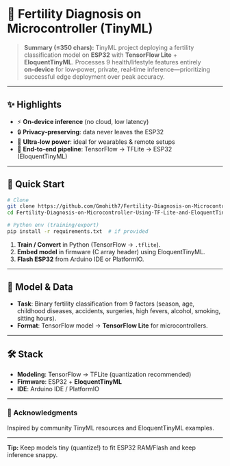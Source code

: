 # 🧠 Fertility Diagnosis on Microcontroller (TinyML)

> **Summary (≤350 chars):** TinyML project deploying a fertility classification model on **ESP32** with **TensorFlow Lite** + **EloquentTinyML**. Processes 9 health/lifestyle features entirely **on‑device** for low‑power, private, real‑time inference—prioritizing successful edge deployment over peak accuracy.

---

## ✨ Highlights

* ⚡ **On‑device inference** (no cloud, low latency)
* 🔒 **Privacy‑preserving**: data never leaves the ESP32
* 🔋 **Ultra‑low power**: ideal for wearables & remote setups
* 🧩 **End‑to‑end pipeline**: TensorFlow → TFLite → ESP32 (EloquentTinyML)

---

## 🚀 Quick Start

```bash
# Clone
git clone https://github.com/Gmohith7/Fertility-Diagnosis-on-Microcontroller-Using-TF-Lite-and-EloquentTinyML-.git
cd Fertility-Diagnosis-on-Microcontroller-Using-TF-Lite-and-EloquentTinyML-

# Python env (training/export)
pip install -r requirements.txt  # if provided
```

1. **Train / Convert** in Python (TensorFlow → `.tflite`).
2. **Embed model** in firmware (C array header) using EloquentTinyML.
3. **Flash ESP32** from Arduino IDE or PlatformIO.

---

## 🧱 Model & Data

* **Task**: Binary fertility classification from 9 factors (season, age, childhood diseases, accidents, surgeries, high fevers, alcohol, smoking, sitting hours).
* **Format**: TensorFlow model → **TensorFlow Lite** for microcontrollers.

---

## 🛠️ Stack

* **Modeling**: TensorFlow → TFLite (quantization recommended)
* **Firmware**: ESP32 + **EloquentTinyML**
* **IDE**: Arduino IDE / PlatformIO


---

### 🙌 Acknowledgments

Inspired by community TinyML resources and EloquentTinyML examples.

---

**Tip:** Keep models tiny (quantize!) to fit ESP32 RAM/Flash and keep inference snappy.
